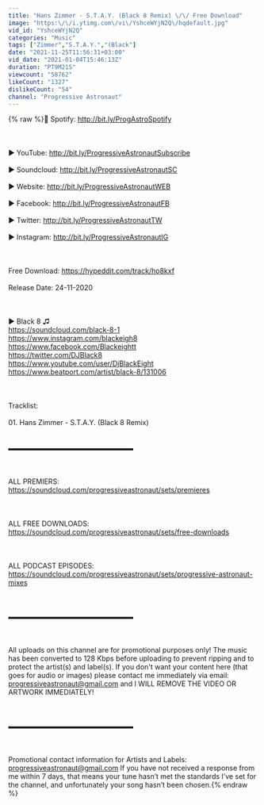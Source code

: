```yaml
---
title: "Hans Zimmer - S.T.A.Y. (Black 8 Remix) \/\/ Free Download"
image: "https:\/\/i.ytimg.com\/vi\/YshceWYjN2Q\/hqdefault.jpg"
vid_id: "YshceWYjN2Q"
categories: "Music"
tags: ["Zimmer","S.T.A.Y.","(Black"]
date: "2021-11-25T11:56:31+03:00"
vid_date: "2021-01-04T15:46:13Z"
duration: "PT9M21S"
viewcount: "58762"
likeCount: "1327"
dislikeCount: "54"
channel: "Progressive Astronaut"
---
```

{% raw %}🎹 Spotify: <a rel="nofollow" target="blank" href="http://bit.ly/ProgAstroSpotify">http://bit.ly/ProgAstroSpotify</a><br /><br /><br /><br />► YouTube: <a rel="nofollow" target="blank" href="http://bit.ly/ProgressiveAstronautSubscribe">http://bit.ly/ProgressiveAstronautSubscribe</a><br /><br />► Soundcloud: <a rel="nofollow" target="blank" href="http://bit.ly/ProgressiveAstronautSC">http://bit.ly/ProgressiveAstronautSC</a><br /><br />► Website: <a rel="nofollow" target="blank" href="http://bit.ly/ProgressiveAstronautWEB">http://bit.ly/ProgressiveAstronautWEB</a><br /><br />► Facebook: <a rel="nofollow" target="blank" href="http://bit.ly/ProgressiveAstronautFB">http://bit.ly/ProgressiveAstronautFB</a><br /><br />► Twitter: <a rel="nofollow" target="blank" href="http://bit.ly/ProgressiveAstronautTW">http://bit.ly/ProgressiveAstronautTW</a><br /><br />► Instagram: <a rel="nofollow" target="blank" href="http://bit.ly/ProgressiveAstronautIG">http://bit.ly/ProgressiveAstronautIG</a><br /><br /><br /><br />Free Download: <a rel="nofollow" target="blank" href="https://hypeddit.com/track/ho8kxf">https://hypeddit.com/track/ho8kxf</a><br /><br />Release Date: 24-11-2020<br /><br /><br /><br />► Black 8 ♫<br /><a rel="nofollow" target="blank" href="https://soundcloud.com/black-8-1">https://soundcloud.com/black-8-1</a><br /><a rel="nofollow" target="blank" href="https://www.instagram.com/blackeigh8">https://www.instagram.com/blackeigh8</a><br /><a rel="nofollow" target="blank" href="https://www.facebook.com/Blackeightt">https://www.facebook.com/Blackeightt</a><br /><a rel="nofollow" target="blank" href="https://twitter.com/DJBlack8">https://twitter.com/DJBlack8</a><br /><a rel="nofollow" target="blank" href="https://www.youtube.com/user/DjBlackEight">https://www.youtube.com/user/DjBlackEight</a><br /><a rel="nofollow" target="blank" href="https://www.beatport.com/artist/black-8/131006">https://www.beatport.com/artist/black-8/131006</a><br /><br /><br /><br />Tracklist:<br /><br />01. Hans Zimmer - S.T.A.Y. (Black 8 Remix) <br /><br /><br />▬▬▬▬▬▬▬▬▬▬▬▬▬▬▬▬▬▬<br /><br /><br /><br />ALL PREMIERS: <a rel="nofollow" target="blank" href="https://soundcloud.com/progressiveastronaut/sets/premieres">https://soundcloud.com/progressiveastronaut/sets/premieres</a><br /><br /><br /><br />ALL FREE DOWNLOADS: <a rel="nofollow" target="blank" href="https://soundcloud.com/progressiveastronaut/sets/free-downloads">https://soundcloud.com/progressiveastronaut/sets/free-downloads</a><br /><br /><br /><br />ALL PODCAST EPISODES: <a rel="nofollow" target="blank" href="https://soundcloud.com/progressiveastronaut/sets/progressive-astronaut-mixes">https://soundcloud.com/progressiveastronaut/sets/progressive-astronaut-mixes</a><br /><br /><br /><br />▬▬▬▬▬▬▬▬▬▬▬▬▬▬▬▬▬▬<br /><br /><br /><br />All uploads on this channel are for promotional purposes only! The music has been converted to 128 Kbps before uploading to prevent ripping and to protect the artist(s) and label(s). If you don't want your content here (that goes for audio or images) please contact me immediately via email: progressiveastronaut@gmail.com and I WILL REMOVE THE VIDEO OR ARTWORK IMMEDIATELY! <br /><br /><br /><br />▬▬▬▬▬▬▬▬▬▬▬▬▬▬▬▬▬▬<br /><br /><br /><br />Promotional contact information for Artists and Labels: progressiveastronaut@gmail.com  If you have not received a response from me within 7 days, that means your tune hasn’t met the standards I’ve set for the channel, and unfortunately your song hasn’t been chosen.{% endraw %}
